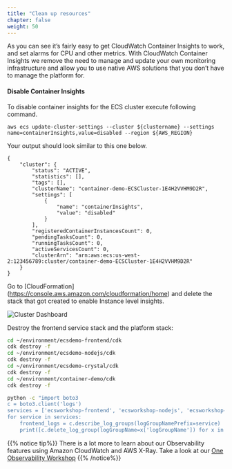```yaml
---
title: "Clean up resources"
chapter: false
weight: 50
---
```


As you can see it’s fairly easy to get CloudWatch Container Insights to work, and set alarms for CPU and other metrics. With CloudWatch Container Insights we remove the need to manage and update your own monitoring infrastructure and allow you to use native AWS solutions that you don’t have to manage the platform for.

#### Disable Container Insights
To disable container insights for the ECS cluster execute following command.

```
aws ecs update-cluster-settings --cluster ${clustername} --settings name=containerInsights,value=disabled --region ${AWS_REGION}
```
Your output should look similar to this one below.

```
{
    "cluster": {
        "status": "ACTIVE", 
        "statistics": [], 
        "tags": [], 
        "clusterName": "container-demo-ECSCluster-1E4H2VVHM9D2R", 
        "settings": [
            {
                "name": "containerInsights", 
                "value": "disabled"
            }
        ], 
        "registeredContainerInstancesCount": 0, 
        "pendingTasksCount": 0, 
        "runningTasksCount": 0, 
        "activeServicesCount": 0, 
        "clusterArn": "arn:aws:ecs:us-west-2:123456789:cluster/container-demo-ECSCluster-1E4H2VVHM9D2R"
    }
}
```
Go to [CloudFormation] (https://console.aws.amazon.com/cloudformation/home) and delete the stack that got created to enable Instance level insights.

![Cluster Dashboard](/images/ContainerInsights29.png)


Destroy the frontend service stack and the platform stack:

```bash
cd ~/environment/ecsdemo-frontend/cdk
cdk destroy -f
cd ~/environment/ecsdemo-nodejs/cdk
cdk destroy -f
cd ~/environment/ecsdemo-crystal/cdk
cdk destroy -f
cd ~/environment/container-demo/cdk
cdk destroy -f

python -c "import boto3
c = boto3.client('logs')
services = ['ecsworkshop-frontend', 'ecsworkshop-nodejs', 'ecsworkshop-crystal']
for service in services:
    frontend_logs = c.describe_log_groups(logGroupNamePrefix=service)
    print([c.delete_log_group(logGroupName=x['logGroupName']) for x in frontend_logs['logGroups']])"

```

{{% notice tip%}}
There is a lot more to learn about our Observability features using Amazon CloudWatch and AWS X-Ray. Take a look at our [One Observability Workshop](https://observability.workshop.aws)
{{% /notice%}}

